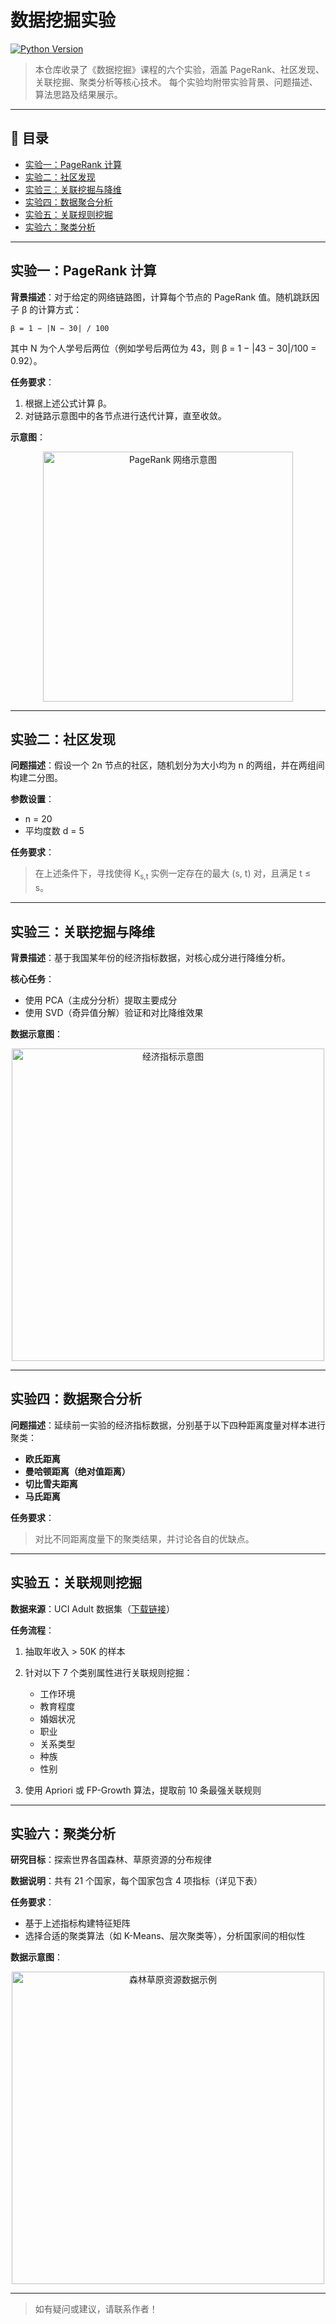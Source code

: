 <!-- README.md -->

# 数据挖掘实验

[![Python Version](https://img.shields.io/badge/python-3.8%2B-blue.svg)]()

> 本仓库收录了《数据挖掘》课程的六个实验，涵盖 PageRank、社区发现、关联挖掘、聚类分析等核心技术。
> 每个实验均附带实验背景、问题描述、算法思路及结果展示。

---

## 📑 目录

* [实验一：PageRank 计算](#实验一-pagerank-计算)
* [实验二：社区发现](#实验二-社区发现)
* [实验三：关联挖掘与降维](#实验三-关联挖掘与降维)
* [实验四：数据聚合分析](#实验四-数据聚合分析)
* [实验五：关联规则挖掘](#实验五-关联规则挖掘)
* [实验六：聚类分析](#实验六-聚类分析)

---

## 实验一：PageRank 计算

**背景描述**：对于给定的网络链路图，计算每个节点的 PageRank 值。随机跳跃因子 β 的计算方式：

```text
β = 1 − |N − 30| / 100
```

其中 N 为个人学号后两位（例如学号后两位为 43，则 β = 1 − |43 − 30|/100 = 0.92）。

**任务要求**：

1. 根据上述公式计算 β。
2. 对链路示意图中的各节点进行迭代计算，直至收敛。

**示意图**：

<p align="center">
  <img src="https://github.com/user-attachments/assets/f5dec573-2542-4377-be57-3b2e1fb006bb" alt="PageRank 网络示意图" width="400" />
</p>

---

## 实验二：社区发现

**问题描述**：假设一个 2n 节点的社区，随机划分为大小均为 n 的两组，并在两组间构建二分图。

**参数设置**：

* n = 20
* 平均度数 d = 5

**任务要求**：

> 在上述条件下，寻找使得 K<sub>s,t</sub> 实例一定存在的最大 (s, t) 对，且满足 t ≤ s。

---

## 实验三：关联挖掘与降维

**背景描述**：基于我国某年份的经济指标数据，对核心成分进行降维分析。

**核心任务**：

* 使用 PCA（主成分分析）提取主要成分
* 使用 SVD（奇异值分解）验证和对比降维效果

**数据示意图**：

<p align="center">
  <img src="https://github.com/user-attachments/assets/5de584bb-fd71-448f-9811-91aae7598f73" alt="经济指标示意图" width="500" />
</p>

---

## 实验四：数据聚合分析

**问题描述**：延续前一实验的经济指标数据，分别基于以下四种距离度量对样本进行聚类：

* **欧氏距离**
* **曼哈顿距离（绝对值距离）**
* **切比雪夫距离**
* **马氏距离**

**任务要求**：

> 对比不同距离度量下的聚类结果，并讨论各自的优缺点。

---

## 实验五：关联规则挖掘

**数据来源**：UCI Adult 数据集（[下载链接](https://archive.ics.uci.edu/ml/datasets/Adult)）

**任务流程**：

1. 抽取年收入 > 50K 的样本
2. 针对以下 7 个类别属性进行关联规则挖掘：

   * 工作环境
   * 教育程度
   * 婚姻状况
   * 职业
   * 关系类型
   * 种族
   * 性别
3. 使用 Apriori 或 FP-Growth 算法，提取前 10 条最强关联规则

---

## 实验六：聚类分析

**研究目标**：探索世界各国森林、草原资源的分布规律

**数据说明**：共有 21 个国家，每个国家包含 4 项指标（详见下表）

**任务要求**：

* 基于上述指标构建特征矩阵
* 选择合适的聚类算法（如 K-Means、层次聚类等），分析国家间的相似性

**数据示意图**：

<p align="center">
  <img src="https://github.com/user-attachments/assets/0318ae64-db4c-4af7-8837-c5bf85e01f98" alt="森林草原资源数据示例" width="500" />
</p>

---

> 如有疑问或建议，请联系作者！
